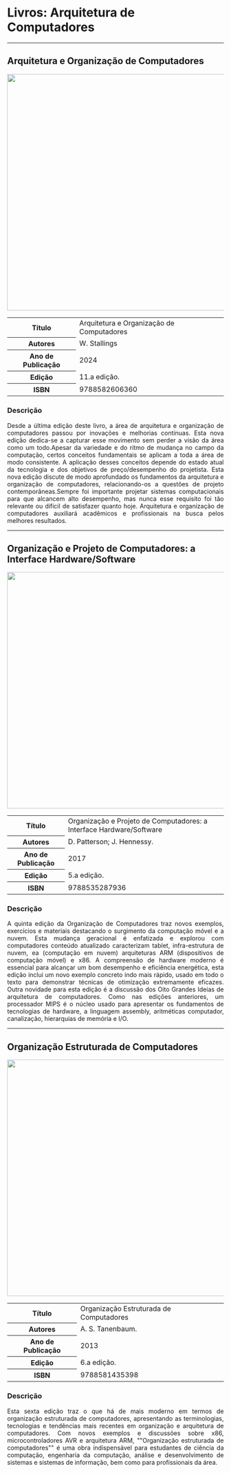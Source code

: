 # Livros: Arquitetura de Computadores

<hr>

## Arquitetura e Organização de Computadores

<p align="center">
  <img src="https://github.com/Universidade-Livre/ciencia-da-computacao/assets/30880723/fef95302-f3f2-4ca0-be7f-bb127fed6eda" width="550px">
</p>

<table align="center">
    <tr>
        <th>Título</th>
        <td>Arquitetura e Organização de Computadores</td>
    </tr>
    <tr>
        <th>Autores</th>
        <td>W. Stallings</td>
    </tr>
    <tr>
        <th>Ano de Publicação</th>
        <td>2024</td>
    </tr>
    <tr>
        <th>Edição</th>
        <td>11.a edição.</td>
    </tr>
    <tr>
        <th>ISBN</th>
        <td>9788582606360</td>
    </tr>
</table>

### Descrição

<p align="justify">
Desde a última edição deste livro, a área de arquitetura e organização de computadores passou por inovações e melhorias contínuas. Esta nova edição dedica-se a capturar esse movimento sem perder a visão da área como um todo.Apesar da variedade e do ritmo de mudança no campo da computação, certos conceitos fundamentais se aplicam a toda a área de modo consistente. A aplicação desses conceitos depende do estado atual da tecnologia e dos objetivos de preço/desempenho do projetista. Esta nova edição discute de modo aprofundado os fundamentos da arquitetura e organização de computadores, relacionando-os a questões de projeto contemporâneas.Sempre foi importante projetar sistemas computacionais para que alcancem alto desempenho, mas nunca esse requisito foi tão relevante ou difícil de satisfazer quanto hoje. Arquitetura e organização de computadores auxiliará acadêmicos e profissionais na busca pelos melhores resultados.
</p>

<hr>

## Organização e Projeto de Computadores: a Interface Hardware/Software

<p align="center">
  <img src="https://github.com/Universidade-Livre/ciencia-da-computacao/assets/30880723/ec1a2d41-ea09-4b57-a1f8-48bf871a1d90" width="550px">
</p>

<table align="center">
    <tr>
        <th>Título</th>
        <td>Organização e Projeto de Computadores: a Interface Hardware/Software</td>
    </tr>
    <tr>
        <th>Autores</th>
        <td>D. Patterson; J. Hennessy.</td>
    </tr>
    <tr>
        <th>Ano de Publicação</th>
        <td>2017</td>
    </tr>
    <tr>
        <th>Edição</th>
        <td>5.a edição.</td>
    </tr>
    <tr>
        <th>ISBN</th>
        <td>9788535287936</td>
    </tr>
</table>

### Descrição

<p align="justify">
A quinta edição da Organização de Computadores traz novos exemplos, exercícios e materiais destacando o surgimento da computação móvel e a nuvem. Esta mudança geracional é enfatizada e explorou com computadores conteúdo atualizado caracterizam tablet, infra-estrutura de nuvem, ea (computação em nuvem) arquiteturas ARM (dispositivos de computação móvel) e x86. A compreensão de hardware moderno é essencial para alcançar um bom desempenho e eficiência energética, esta edição inclui um novo exemplo concreto indo mais rápido, usado em todo o texto para demonstrar técnicas de otimização extremamente eficazes. Outra novidade para esta edição é a discussão dos Oito Grandes Ideias de arquitetura de computadores. Como nas edições anteriores, um processador MIPS é o núcleo usado para apresentar os fundamentos de tecnologias de hardware, a linguagem assembly, aritméticas computador, canalização, hierarquias de memória e I/O.
</p>

<hr>

## Organização Estruturada de Computadores

<p align="center">
  <img src="https://github.com/Universidade-Livre/ciencia-da-computacao/assets/30880723/d6a10c36-141f-41f9-931a-b2e93c0fd9ef" width="550px">
</p>

<table align="center">
    <tr>
        <th>Título</th>
        <td>Organização Estruturada de Computadores</td>
    </tr>
    <tr>
        <th>Autores</th>
        <td>A. S. Tanenbaum.</td>
    </tr>
    <tr>
        <th>Ano de Publicação</th>
        <td>2013</td>
    </tr>
    <tr>
        <th>Edição</th>
        <td>6.a edição.</td>
    </tr>
    <tr>
        <th>ISBN</th>
        <td>9788581435398 </td>
    </tr>
</table>

### Descrição

<p align="justify">
Esta sexta edição traz o que há de mais moderno em termos de organização estruturada de computadores, apresentando as terminologias, tecnologias e tendências mais recentes em organização e arquitetura de computadores. Com novos exemplos e discussões sobre x86, microcontroladores AVR e arquitetura ARM, ""Organização estruturada de computadores"" é uma obra indispensável para estudantes de ciência da computação, engenharia da computação, análise e desenvolvimento de sistemas e sistemas de informação, bem como para profissionais da área.
</p>
